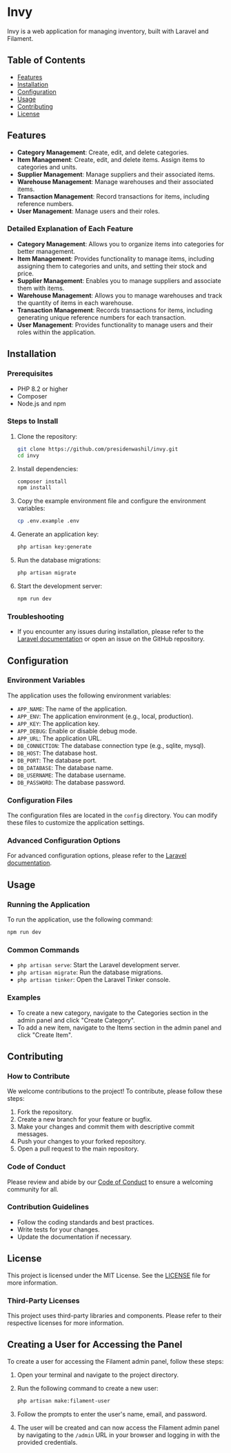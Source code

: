 # Invy

Invy is a web application for managing inventory, built with Laravel and Filament.

## Table of Contents

- [Features](#features)
- [Installation](#installation)
- [Configuration](#configuration)
- [Usage](#usage)
- [Contributing](#contributing)
- [License](#license)

## Features

- **Category Management**: Create, edit, and delete categories.
- **Item Management**: Create, edit, and delete items. Assign items to categories and units.
- **Supplier Management**: Manage suppliers and their associated items.
- **Warehouse Management**: Manage warehouses and their associated items.
- **Transaction Management**: Record transactions for items, including reference numbers.
- **User Management**: Manage users and their roles.

### Detailed Explanation of Each Feature

- **Category Management**: Allows you to organize items into categories for better management.
- **Item Management**: Provides functionality to manage items, including assigning them to categories and units, and setting their stock and price.
- **Supplier Management**: Enables you to manage suppliers and associate them with items.
- **Warehouse Management**: Allows you to manage warehouses and track the quantity of items in each warehouse.
- **Transaction Management**: Records transactions for items, including generating unique reference numbers for each transaction.
- **User Management**: Provides functionality to manage users and their roles within the application.

## Installation

### Prerequisites

- PHP 8.2 or higher
- Composer
- Node.js and npm

### Steps to Install

1. Clone the repository:
   ```sh
   git clone https://github.com/presidenwashil/invy.git
   cd invy
   ```

2. Install dependencies:
   ```sh
   composer install
   npm install
   ```

3. Copy the example environment file and configure the environment variables:
   ```sh
   cp .env.example .env
   ```

4. Generate an application key:
   ```sh
   php artisan key:generate
   ```

5. Run the database migrations:
   ```sh
   php artisan migrate
   ```

6. Start the development server:
   ```sh
   npm run dev
   ```

### Troubleshooting

- If you encounter any issues during installation, please refer to the [Laravel documentation](https://laravel.com/docs) or open an issue on the GitHub repository.

## Configuration

### Environment Variables

The application uses the following environment variables:

- `APP_NAME`: The name of the application.
- `APP_ENV`: The application environment (e.g., local, production).
- `APP_KEY`: The application key.
- `APP_DEBUG`: Enable or disable debug mode.
- `APP_URL`: The application URL.
- `DB_CONNECTION`: The database connection type (e.g., sqlite, mysql).
- `DB_HOST`: The database host.
- `DB_PORT`: The database port.
- `DB_DATABASE`: The database name.
- `DB_USERNAME`: The database username.
- `DB_PASSWORD`: The database password.

### Configuration Files

The configuration files are located in the `config` directory. You can modify these files to customize the application settings.

### Advanced Configuration Options

For advanced configuration options, please refer to the [Laravel documentation](https://laravel.com/docs).

## Usage

### Running the Application

To run the application, use the following command:
```sh
npm run dev
```

### Common Commands

- `php artisan serve`: Start the Laravel development server.
- `php artisan migrate`: Run the database migrations.
- `php artisan tinker`: Open the Laravel Tinker console.

### Examples

- To create a new category, navigate to the Categories section in the admin panel and click "Create Category".
- To add a new item, navigate to the Items section in the admin panel and click "Create Item".

## Contributing

### How to Contribute

We welcome contributions to the project! To contribute, please follow these steps:

1. Fork the repository.
2. Create a new branch for your feature or bugfix.
3. Make your changes and commit them with descriptive commit messages.
4. Push your changes to your forked repository.
5. Open a pull request to the main repository.

### Code of Conduct

Please review and abide by our [Code of Conduct](CODE_OF_CONDUCT.md) to ensure a welcoming community for all.

### Contribution Guidelines

- Follow the coding standards and best practices.
- Write tests for your changes.
- Update the documentation if necessary.

## License

This project is licensed under the MIT License. See the [LICENSE](LICENSE) file for more information.

### Third-Party Licenses

This project uses third-party libraries and components. Please refer to their respective licenses for more information.

## Creating a User for Accessing the Panel

To create a user for accessing the Filament admin panel, follow these steps:

1. Open your terminal and navigate to the project directory.

2. Run the following command to create a new user:
   ```sh
   php artisan make:filament-user
   ```

3. Follow the prompts to enter the user's name, email, and password.

4. The user will be created and can now access the Filament admin panel by navigating to the `/admin` URL in your browser and logging in with the provided credentials.
